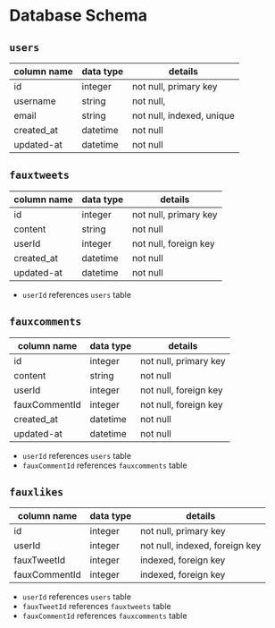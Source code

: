 # **Database Schema**

## `users`

| column name | data type | details                   |
|-------------|-----------|---------------------------|
| id          | integer   | not null, primary key     |
| username    | string    | not null,                 |
| email       | string    | not null, indexed, unique |
| created_at  | datetime  | not null                  |
| updated-at  | datetime  | not null                  |

## `fauxtweets`

| column name | data type | details               |
|-------------|-----------|-----------------------|
| id          | integer   | not null, primary key |
| content     | string    | not null              |
| userId      | integer   | not null, foreign key |
| created_at  | datetime  | not null              |
| updated-at  | datetime  | not null              |

* `userId` references `users` table

## `fauxcomments`

| column name   | data type | details               |
|---------------|-----------|-----------------------|
| id            | integer   | not null, primary key |
| content       | string    | not null              |
| userId        | integer   | not null, foreign key |
| fauxCommentId | integer   | not null, foreign key |
| created_at    | datetime  | not null              |
| updated-at    | datetime  | not null              |

* `userId` references `users` table
* `fauxCommentId` references `fauxcomments` table

## `fauxlikes`

| column name   | data type | details                        |
|---------------|-----------|--------------------------------|
| id            | integer   | not null, primary key          |
| userId        | integer   | not null, indexed, foreign key |
| fauxTweetId   | integer   | indexed, foreign key           |
| fauxCommentId | integer   | indexed, foreign key           |

* `userId` references `users` table
* `fauxTweetId` references `fauxtweets` table
* `fauxCommentId` references `fauxcomments` table
